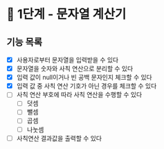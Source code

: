 # 🚀 1단계 - 문자열 계산기

## 기능 목록
- [x]  사용자로부터 문자열을 입력받을 수 있다
- [x]  문자열을 숫자와 사칙 연산으로 분리할 수 있다
- [x]  입력 값이 null이거나 빈 공백 문자인지 체크할 수 있다
- [x]  입력 값 중 사칙 연산 기호가 아닌 경우를 체크할 수 있다
- [ ]  사칙 연산 부호에 따라 사칙 연산을 수행할 수 있다
   - [ ]  덧셈
   - [ ]  뺄셈
   - [ ]  곱셈
   - [ ]  나눗셈
- [ ]  사칙연산 결과값을 출력할 수 있다